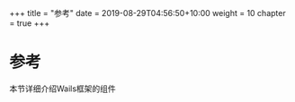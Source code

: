 +++
title = "参考"
date = 2019-08-29T04:56:50+10:00
weight = 10
chapter = true
+++

# 参考

本节详细介绍Wails框架的组件